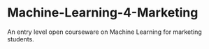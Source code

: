 # Machine-Learning-4-Marketing
An entry level open courseware on Machine Learning for marketing students.
